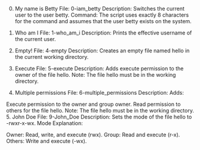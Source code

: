 0. My name is Betty
File: 0-iam_betty
Description: Switches the current user to the user betty.
Command: The script uses exactly 8 characters for the command and assumes that the user betty exists on the system.

1. Who am I
File: 1-who_am_i
Description: Prints the effective username of the current user.

2. Empty!
File: 4-empty
Description: Creates an empty file named hello in the current working directory.

3. Execute
File: 5-execute
Description: Adds execute permission to the owner of the file hello.
Note: The file hello must be in the working directory.

4. Multiple permissions
File: 6-multiple_permissions
Description: Adds:

Execute permission to the owner and group owner.
Read permission to others for the file hello.
Note: The file hello must be in the working directory.
5. John Doe
File: 9-John_Doe
Description: Sets the mode of the file hello to -rwxr-x-wx.
Mode Explanation:

Owner: Read, write, and execute (rwx).
Group: Read and execute (r-x).
Others: Write and execute (-wx).

